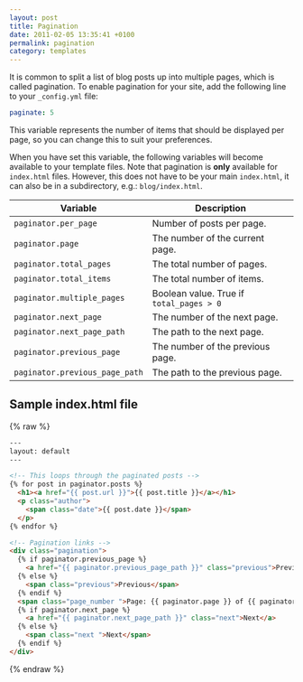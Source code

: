 ```yaml
---
layout: post
title: Pagination
date: 2011-02-05 13:35:41 +0100
permalink: pagination
category: templates
---
```


It is common to split a list of blog posts up into multiple pages, which is called pagination. To enable pagination for your site, add the following line to your `_config.yml` file:

```yml
paginate: 5
```

This variable represents the number of items that should be displayed per page, so you can change this to suit your preferences.

When you have set this variable, the following variables will become available to your template files. Note that pagination is __only__ available for `index.html` files. However, this does not have to be your main `index.html`, it can also be in a subdirectory, e.g.: `blog/index.html`.

| Variable | Description |
| -------- | ----------- |
| `paginator.per_page` | Number of posts per page. |
| `paginator.page` | The number of the current page. |
| `paginator.total_pages` | The total number of pages. |
| `paginator.total_items` | The total number of items. |
| `paginator.multiple_pages` | Boolean value. True if `total_pages > 0`  |
| `paginator.next_page` | The number of the next page.  |
| `paginator.next_page_path` | The path to the next page. |
| `paginator.previous_page` | The number of the previous page.  |
| `paginator.previous_page_path` | The path to the previous page. |

## Sample index.html file

{% raw %}
```html 
---
layout: default
---

<!-- This loops through the paginated posts -->
{% for post in paginator.posts %}
  <h1><a href="{{ post.url }}">{{ post.title }}</a></h1>
  <p class="author">
    <span class="date">{{ post.date }}</span>
  </p>
{% endfor %}

<!-- Pagination links -->
<div class="pagination">
  {% if paginator.previous_page %}
    <a href="{{ paginator.previous_page_path }}" class="previous">Previous</a>
  {% else %}
    <span class="previous">Previous</span>
  {% endif %}
  <span class="page_number ">Page: {{ paginator.page }} of {{ paginator.total_pages }}</span>
  {% if paginator.next_page %}
    <a href="{{ paginator.next_page_path }}" class="next">Next</a>
  {% else %}
    <span class="next ">Next</span>
  {% endif %}
</div> 
```
{% endraw %}